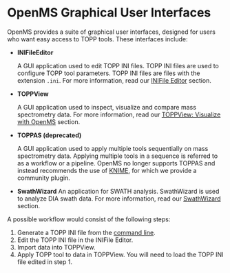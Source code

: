 OpenMS Graphical User Interfaces
================================

OpenMS provides a suite of graphical user interfaces, designed for users who want easy access to TOPP tools. These interfaces include:

- **INIFileEditor**

  A GUI application used to edit TOPP INI files. TOPP INI files are used to configure TOPP tool parameters. TOPP INI files are files with the extension `.ini`. For more information, read our [INIFile Editor](openms-applications/ini-file-editor.md) section.

- **TOPPView**

  A GUI application used to inspect, visualize and compare mass spectrometry data. For more information, read our [TOPPView: Visualize with OpenMS](visualize-with-openms.md) section.

- **TOPPAS (deprecated)**

  A GUI application used to apply multiple tools sequentially on mass spectrometry data. Applying multiple tools in a sequence is referred to as a workflow or a pipeline. OpenMS no longer supports TOPPAS and instead recommends the use of [KNIME](https://www.knime.com/), for which we provide a community plugin.

- **SwathWizard**
  An application for SWATH analysis. SwathWizard is used to analyze DIA swath data. For more information, read our [SwathWizard](openms-applications/swathwizard.md) section.


A possible workflow would consist of the following steps:

1. Generate a TOPP INI file from the [command line](command-line-interface.md).
2. Edit the TOPP INI file in the INIFile Editor.
3. Import data into TOPPView.
4. Apply TOPP tool to data in TOPPView. You will need to load the TOPP INI file edited in step 1.
